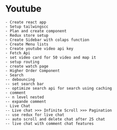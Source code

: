 # Youtube

    - Create react app
    - Setup tailwingscc
    - Plan and create component
    - Redux store setup
    - Create Sidebar with colaps function
    - Create Menu lists
    - Create youtube video api key
    - Fetch Api
    - set video card for 50 video and map it
    - setup routing
    - create watch page
    - Higher Order Component
    - Search
    -- debouncing
    -- set search bar
    -- optimize search api for search using caching
    - comment
    -- n level nested
    -- expande comment
    - Live Chat
    -- Live chat >>> Infinite Scroll >>> Pagination
    -- use redux for live chat
    -- auto scroll and delete chat after 25 chat
    -- live chat with comment chat features
